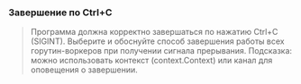 ### Завершение по Ctrl+C
> Программа должна корректно завершаться по нажатию Ctrl+C (SIGINT).
> Выберите и обоснуйте способ завершения работы всех горутин-воркеров при получении сигнала прерывания.
> Подсказка: можно использовать контекст (context.Context) или канал для оповещения о завершении.